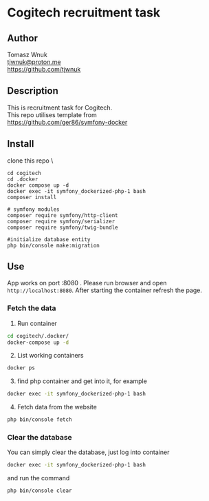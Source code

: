 # Cogitech recruitment task

## Author
Tomasz Wnuk \
tjwnuk@proton.me \
https://github.com/tjwnuk 

## Description

This is recruitment task for Cogitech.\
This repo utilises template from \
https://github.com/ger86/symfony-docker

## Install
clone this repo \
```
cd cogitech
cd .docker
docker compose up -d
docker exec -it symfony_dockerized-php-1 bash
composer install

# symfony modules
composer require symfony/http-client
composer require symfony/serializer
composer require symfony/twig-bundle

#initialize database entity
php bin/console make:migration
```

## Use
App works on port :8080 . Please run browser and open `http://localhost:8080`. After starting the container refresh the page.

### Fetch the data
1. Run container
```bash
cd cogitech/.docker/
docker-compose up -d
```

2. List working containers
```bash
docker ps
```

3. find php container and get into it, for example
```bash
docker exec -it symfony_dockerized-php-1 bash
```

4. Fetch data from the website
```bash
php bin/console fetch
```

### Clear the database

You can simply clear the database, just log into container
```bash
docker exec -it symfony_dockerized-php-1 bash
```
and run the command
```bash
php bin/console clear
```